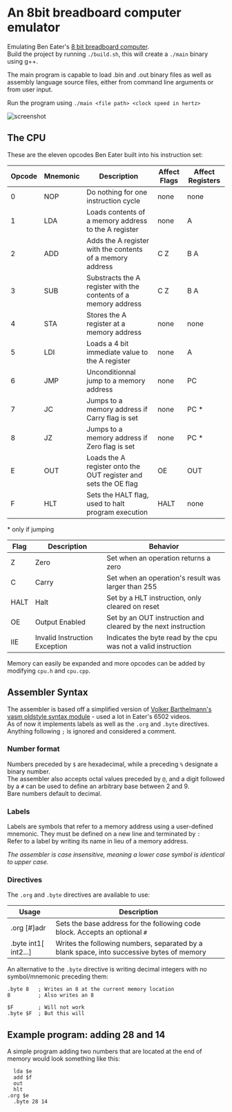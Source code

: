 # An 8bit breadboard computer emulator
Emulating Ben Eater's [8 bit breadboard computer](https://youtube.com/playlist?list=PLowKtXNTBypGqImE405J2565dvjafglHU&feature=shared).<br>
Build the project by running `./build.sh`, this will create a `./main` binary using g++.

The main program is capable to load .bin and .out binary files as well as assembly language source files, either from command line arguments or from user input.

Run the program using `./main <file path> <clock speed in hertz>`

![screenshot](https://github.com/minMelody/Breadboard8/blob/main/screenshot.png)

## The CPU
These are the eleven opcodes Ben Eater built into his instruction set:

| Opcode | Mnemonic | Description                                                     | Affect Flags | Affect Registers |
|--------|----------|-----------------------------------------------------------------|--------------|------------------|
| 0      | NOP      | Do nothing for one instruction cycle                            | none         | none             |
| 1      | LDA      | Loads contents of a memory address to the A register            | none         | A                |
| 2      | ADD      | Adds the A register with the contents of a memory address       | C Z          | B A              |
| 3      | SUB      | Substracts the A register with the contents of a memory address | C Z          | B A              |
| 4      | STA      | Stores the A register at a memory address                       | none         | none             |
| 5      | LDI      | Loads a 4 bit immediate value to the A register                 | none         | A                |
| 6      | JMP      | Unconditionnal jump to a memory address                         | none         | PC               |
| 7      | JC       | Jumps to a memory address if Carry flag is set                  | none         | PC *             |
| 8      | JZ       | Jumps to a memory address if Zero flag is set                   | none         | PC *             |
| E      | OUT      | Loads the A register onto the OUT register and sets the OE flag | OE           | OUT              |
| F      | HLT      | Sets the HALT flag, used to halt program execution              | HALT         | none             |

\* only if jumping

| Flag | Description                   | Behavior
|------|-------------------------------|------------
| Z    | Zero                          | Set when an operation returns a zero
| C    | Carry                         | Set when an operation's result was larger than 255
| HALT | Halt                          | Set by a HLT instruction, only cleared on reset
| OE   | Output Enabled                | Set by an OUT instruction and cleared by the next instruction
| IIE  | Invalid Instruction Exception | Indicates the byte read by the cpu was not a valid instruction

Memory can easily be expanded and more opcodes can be added by modifying `cpu.h` and `cpu.cpp`.

## Assembler Syntax
The assembler is based off a simplified version of [Volker Barthelmann's vasm oldstyle syntax module](http://www.ibaug.de/vasm/doc/vasm.pdf#43) - used a lot in Eater's 6502 videos.<br>
As of now it implements labels as well as the `.org` and `.byte` directives.<br>
Anything following `;` is ignored and considered a comment.

### Number format
Numbers preceded by `$` are hexadecimal, while a preceding `%` designate a binary number.<br>
The assembler also accepts octal values preceded by `@`, and a digit followed by a `#` can be used to define an arbitrary base between 2 and 9.<br>
Bare numbers default to decimal.

### Labels
Labels are symbols that refer to a memory address using a user-defined mnemonic. They must be defined on a new line and terminated by `:`<br>
Refer to a label by writing its name in lieu of a memory address.

*The assembler is case insensitive, meaning a lower case symbol is identical to upper case.*

### Directives
The `.org` and `.byte` directives are available to use:

|            Usage           | Description
|----------------------------|--------------
| .org [#]adr                | Sets the base address for the following code block. Accepts an optional `#`
| .byte int1[ int2...]       | Writes the following numbers, separated by a blank space, into successive bytes of memory

An alternative to the `.byte` directive is writing decimal integers with no symbol/mnemonic preceding them:
```
.byte 8   ; Writes an 8 at the current memory location
8         ; Also writes an 8

$F        ; Will not work
.byte $F  ; But this will
```

## Example program: adding 28 and 14
A simple program adding two numbers that are located at the end of memory would look something like this:
```
  lda $e
  add $f
  out
  hlt
.org $e
  .byte 28 14
```
